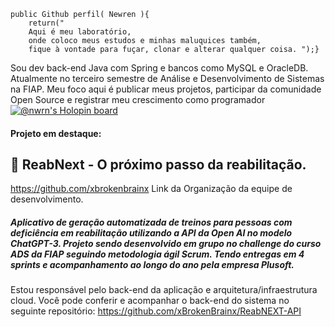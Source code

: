 
```	
public Github perfil( Newren ){
	return("
	Aqui é meu laboratório, 
	onde coloco meus estudos e minhas maluquices também, 
	fique à vontade para fuçar, clonar e alterar qualquer coisa. ");}
```
Sou dev back-end Java com Spring e bancos como MySQL e OracleDB. Atualmente no terceiro semestre de Análise e Desenvolvimento de Sistemas na FIAP.
Meu foco aqui é publicar meus projetos, participar da comunidade Open Source e registrar meu crescimento como programador
[![@nwrn's Holopin board](https://holopin.me/nwrn)](https://holopin.io/@nwrn)

#### Projeto em destaque:
## 🦾️ ReabNext - O próximo passo da reabilitação. 
https://github.com/xbrokenbrainx
Link da Organização da equipe de desenvolvimento.
##### Aplicativo de geração automatizada de treinos para pessoas com deficiência em reabilitação utilizando a API da Open AI no modelo ChatGPT-3. Projeto sendo desenvolvido em grupo no challenge do curso ADS da FIAP seguindo metodologia ágil Scrum. Tendo entregas em 4 sprints e acompanhamento ao longo do ano pela empresa Plusoft.
Estou responsável pelo back-end da aplicação e arquitetura/infraestrutura cloud.
Você pode conferir e acompanhar o back-end do sistema no seguinte repositório: 
https://github.com/xBrokenBrainx/ReabNEXT-API
